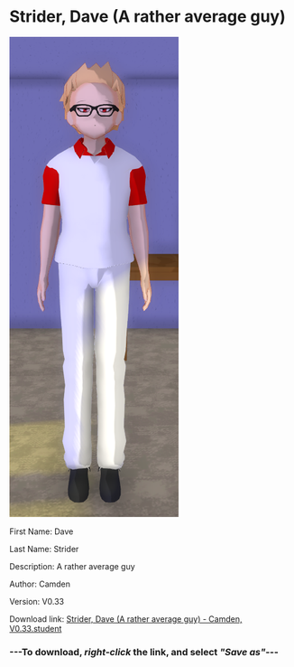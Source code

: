 # Strider, Dave (A rather average guy)

<img src = "https://raw.githubusercontent.com/Arbiter1223/Daigaku-Gurashi-Custom-Students/master/Students/Files/Strider%2C%20Dave%20(A%20rather%20average%20guy).png">

First Name: Dave

Last Name: Strider

Description: A rather average guy

Author: Camden

Version: V0.33

Download link: <a href="https://raw.githubusercontent.com/Arbiter1223/Daigaku-Gurashi-Custom-Students/master/Students/Files/Strider%2C%20Dave%20(A%20rather%20average%20guy)%20-%20Camden%2C%20V0.33.student">Strider, Dave (A rather average guy) - Camden, V0.33.student</a>

### ---**To download, _right-click_ the link, and select _"Save as"_**---
